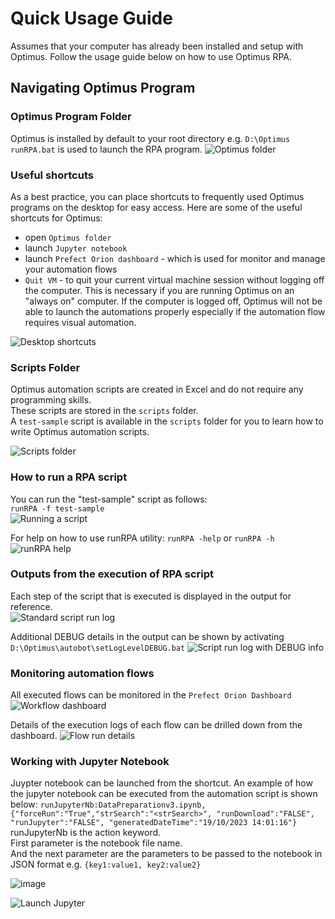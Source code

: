 # Quick Usage Guide
Assumes that your computer has already been installed and setup with Optimus.
Follow the usage guide below on how to use Optimus RPA.

## Navigating Optimus Program

### Optimus Program Folder
Optimus is installed by default to your root directory e.g. `D:\Optimus`  
`runRPA.bat` is used to launch the RPA program.
![Optimus folder](https://github.com/ray-oh/Optimus/assets/115925194/04de44d5-d496-4e1c-b2a7-21ea4968ba6d)

### Useful shortcuts
As a best practice, you can place shortcuts to frequently used Optimus programs on the desktop for easy access.  Here are some of the useful shortcuts for Optimus:
- open `Optimus folder`
- launch `Jupyter notebook`
- launch `Prefect Orion dashboard` - which is used for monitor and manage your automation flows
- `Quit VM` - to quit your current virtual machine session without logging off the computer. This is necessary if you are running Optimus on an "always on" computer.
  If the computer is logged off, Optimus will not be able to launch the automations properly especially if the automation flow requires visual automation.

![Desktop shortcuts](https://github.com/ray-oh/Optimus/assets/115925194/526682f0-7dd9-43b9-8845-a12c19f48222)

### Scripts Folder
Optimus automation scripts are created in Excel and do not require any programming skills.  
These scripts are stored in the `scripts` folder.  
A `test-sample` script is available in the `scripts` folder for you to learn how to write Optimus automation scripts.

![Scripts folder](https://github.com/ray-oh/Optimus/assets/115925194/23cf3b34-307b-453c-b6b5-521934a973d7)

### How to run a RPA script
You can run the "test-sample" script as follows:  
`runRPA -f test-sample`  
![Running a script](https://github.com/ray-oh/Optimus/assets/115925194/8239b111-d2e8-4c23-b517-288f329a8fe5)

For help on how to use runRPA utility: `runRPA -help` or `runRPA -h`
![runRPA help](https://github.com/ray-oh/Optimus/assets/115925194/b381cde0-4ec8-491e-b809-c7faf63bc127)

### Outputs from the execution of RPA script
Each step of the script that is executed is displayed in the output for reference.  
![Standard script run log](https://github.com/user-attachments/assets/43c06c81-c6e5-490b-a7bd-38e97dbf9538)  

Additional DEBUG details in the output can be shown by activating `D:\Optimus\autobot\setLogLevelDEBUG.bat`
![Script run log with DEBUG info](https://github.com/ray-oh/Optimus/assets/115925194/1d046b31-6719-4b99-a0da-d9cec6ed68ef)

### Monitoring automation flows
All executed flows can be monitored in the `Prefect Orion Dashboard`
![Workflow dashboard](https://github.com/ray-oh/Optimus/assets/115925194/446396b7-05d9-4cdb-bdd0-4bac404e7c59)

Details of the execution logs of each flow can be drilled down from the dashboard.
![Flow run details](https://github.com/ray-oh/Optimus/assets/115925194/96a7029d-f0c4-4206-a3a8-e462607d1e93)

### Working with Jupyter Notebook
Juypter notebook can be launched from the shortcut.
An example of how the jupyter notebook can be executed from the automation script is shown below:
`runJupyterNb:DataPreparationv3.ipynb, {"forceRun":"True","strSearch":"<strSearch>", "runDownload":"FALSE", "runJupyter":"FALSE", "generatedDateTime":"19/10/2023 14:01:16"}`  
runJupyterNb is the action keyword.  
First parameter is the notebook file name.  
And the next parameter are the parameters to be passed to the notebook in JSON format e.g.  `{key1:value1, key2:value2}`

![image](https://github.com/ray-oh/Optimus/assets/115925194/c27fd5c6-4d5d-4e38-a14a-1f8efafcbbd6)

![Launch Jupyter](https://github.com/ray-oh/Optimus/assets/115925194/723a5a0f-a211-4653-a25b-a94329d427e5)




